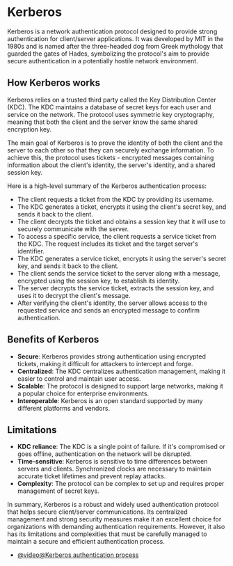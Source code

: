 # Kerberos

Kerberos is a network authentication protocol designed to provide strong authentication for client/server applications. It was developed by MIT in the 1980s and is named after the three-headed dog from Greek mythology that guarded the gates of Hades, symbolizing the protocol's aim to provide secure authentication in a potentially hostile network environment.

## How Kerberos works

Kerberos relies on a trusted third party called the Key Distribution Center (KDC). The KDC maintains a database of secret keys for each user and service on the network. The protocol uses symmetric key cryptography, meaning that both the client and the server know the same shared encryption key.

The main goal of Kerberos is to prove the identity of both the client and the server to each other so that they can securely exchange information. To achieve this, the protocol uses tickets - encrypted messages containing information about the client's identity, the server's identity, and a shared session key.

Here is a high-level summary of the Kerberos authentication process:

- The client requests a ticket from the KDC by providing its username.
- The KDC generates a ticket, encrypts it using the client's secret key, and sends it back to the client.
- The client decrypts the ticket and obtains a session key that it will use to securely communicate with the server.
- To access a specific service, the client requests a service ticket from the KDC. The request includes its ticket and the target server's identifier.
- The KDC generates a service ticket, encrypts it using the server's secret key, and sends it back to the client.
- The client sends the service ticket to the server along with a message, encrypted using the session key, to establish its identity.
- The server decrypts the service ticket, extracts the session key, and uses it to decrypt the client's message.
- After verifying the client's identity, the server allows access to the requested service and sends an encrypted message to confirm authentication.

## Benefits of Kerberos

- **Secure**: Kerberos provides strong authentication using encrypted tickets, making it difficult for attackers to intercept and forge.
- **Centralized**: The KDC centralizes authentication management, making it easier to control and maintain user access.
- **Scalable**: The protocol is designed to support large networks, making it a popular choice for enterprise environments.
- **Interoperable**: Kerberos is an open standard supported by many different platforms and vendors.

## Limitations

- **KDC reliance**: The KDC is a single point of failure. If it's compromised or goes offline, authentication on the network will be disrupted.
- **Time-sensitive**: Kerberos is sensitive to time differences between servers and clients. Synchronized clocks are necessary to maintain accurate ticket lifetimes and prevent replay attacks.
- **Complexity**: The protocol can be complex to set up and requires proper management of secret keys.

In summary, Kerberos is a robust and widely used authentication protocol that helps secure client/server communications. Its centralized management and strong security measures make it an excellent choice for organizations with demanding authentication requirements. However, it also has its limitations and complexities that must be carefully managed to maintain a secure and efficient authentication process.

- [@video@Kerberos authentication process](https://youtu.be/_44CHD3Vx-0)